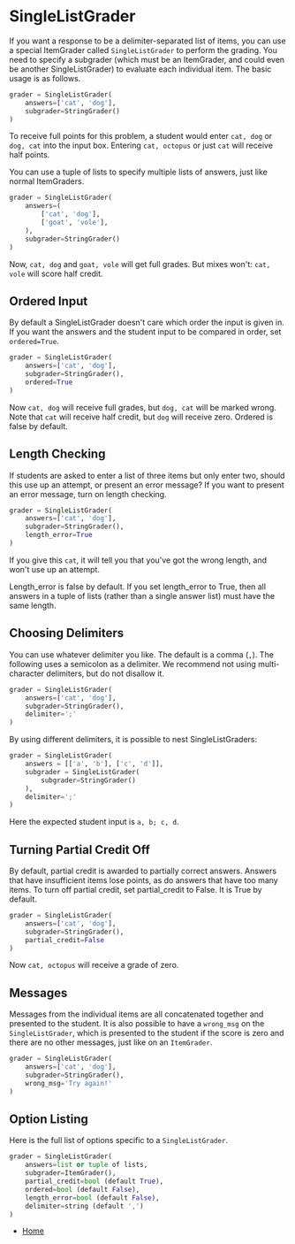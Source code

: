 # SingleListGrader

If you want a response to be a delimiter-separated list of items, you can use a special ItemGrader called `SingleListGrader` to perform the grading. You need to specify a subgrader (which must be an ItemGrader, and could even be another SingleListGrader) to evaluate each individual item. The basic usage is as follows.

```python
grader = SingleListGrader(
    answers=['cat', 'dog'],
    subgrader=StringGrader()
)
```

To receive full points for this problem, a student would enter `cat, dog` or `dog, cat` into the input box. Entering `cat, octopus` or just `cat` will receive half points.

You can use a tuple of lists to specify multiple lists of answers, just like normal ItemGraders.

```python
grader = SingleListGrader(
    answers=(
        ['cat', 'dog'],
        ['goat', 'vole'],
    ),
    subgrader=StringGrader()
)
```

Now, `cat, dog` and `goat, vole` will get full grades. But mixes won't: `cat, vole` will score half credit.


## Ordered Input

By default a SingleListGrader doesn't care which order the input is given in. If you want the answers and the student input to be compared in order, set `ordered=True`.

```python
grader = SingleListGrader(
    answers=['cat', 'dog'],
    subgrader=StringGrader(),
    ordered=True
)
```

Now `cat, dog` will receive full grades, but `dog, cat` will be marked wrong. Note that `cat` will receive half credit, but `dog` will receive zero. Ordered is false by default.


## Length Checking

If students are asked to enter a list of three items but only enter two, should this use up an attempt, or present an error message? If you want to present an error message, turn on length checking.

```python
grader = SingleListGrader(
    answers=['cat', 'dog'],
    subgrader=StringGrader(),
    length_error=True
)
```

If you give this `cat`, it will tell you that you've got the wrong length, and won't use up an attempt.

Length_error is false by default. If you set length_error to True, then all answers in a tuple of lists (rather than a single answer list) must have the same length.


## Choosing Delimiters

You can use whatever delimiter you like. The default is a comma (`,`). The following uses a semicolon as a delimiter. We recommend not using multi-character delimiters, but do not disallow it.

```python
grader = SingleListGrader(
    answers=['cat', 'dog'],
    subgrader=StringGrader(),
    delimiter=';'
)
```

By using different delimiters, it is possible to nest SingleListGraders:

```python
grader = SingleListGrader(
    answers = [['a', 'b'], ['c', 'd']],
    subgrader = SingleListGrader(
        subgrader=StringGrader()
    ),
    delimiter=';'
)
```

Here the expected student input is `a, b; c, d`.


## Turning Partial Credit Off

By default, partial credit is awarded to partially correct answers. Answers that have insufficient items lose points, as do answers that have too many items. To turn off partial credit, set partial_credit to False. It is True by default.

```python
grader = SingleListGrader(
    answers=['cat', 'dog'],
    subgrader=StringGrader(),
    partial_credit=False
)
```

Now `cat, octopus` will receive a grade of zero.


## Messages

Messages from the individual items are all concatenated together and presented to the student. It is also possible to have a `wrong_msg` on the `SingleListGrader`, which is presented to the student if the score is zero and there are no other messages, just like on an `ItemGrader`.

```python
grader = SingleListGrader(
    answers=['cat', 'dog'],
    subgrader=StringGrader(),
    wrong_msg='Try again!'
)
```


## Option Listing

Here is the full list of options specific to a `SingleListGrader`.
```python
grader = SingleListGrader(
    answers=list or tuple of lists,
    subgrader=ItemGrader(),
    partial_credit=bool (default True),
    ordered=bool (default False),
    length_error=bool (default False),
    delimiter=string (default ',')
)
```


- [Home](README.md)
